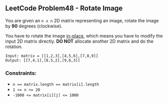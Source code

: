 ## LeetCode Problem48 - Rotate Image

You are given an `n x n` 2D matrix representing an image, rotate the image by __90__ degrees (clockwise).

You have to rotate the image [in-place](https://en.wikipedia.org/wiki/In-place_algorithm), which means you have to modify the input 2D matrix directly. __DO NOT__ allocate another 2D matrix and do the rotation.

```
Input: matrix = [[1,2,3],[4,5,6],[7,8,9]]
Output: [[7,4,1],[8,5,2],[9,6,3]]
```

### Constraints:

- `n == matrix.length == matrix[i].length`
- `1 <= n <= 20`
- `-1000 <= matrix[i][j] <= 1000`

